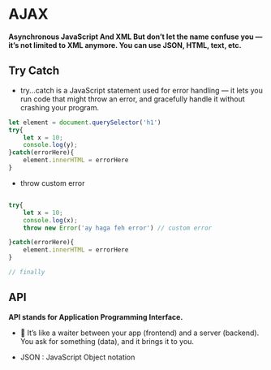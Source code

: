 # AJAX
**Asynchronous JavaScript And XML But don’t let the name confuse you — it’s not limited to XML anymore. You can use JSON, HTML, text, etc.**

## Try Catch
- try...catch is a JavaScript statement used for error handling — it lets you run code that might throw an error, and gracefully handle it without crashing your program.


```js
let element = document.querySelector('h1')
try{
    let x = 10;
    console.log(y);
}catch(errorHere){
    element.innerHTML = errorHere
}

```
- throw custom error
```js

try{
    let x = 10;
    console.log(x);
    throw new Error('ay haga feh error') // custom error

}catch(errorHere){
    element.innerHTML = errorHere
}

// finally  
```
## API 
**API stands for Application Programming Interface.**
- 🔌 It’s like a waiter between your app (frontend) and a server (backend).
You ask for something (data), and it brings it to you.

- JSON : JavaScript Object notation